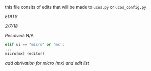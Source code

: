 this file consits of edits that will be made to ```ucos.py``` or ```ucos_config.py```

*EDITS*

*2/7/18*

*Resolved:* N/A
```python
elif ui == "micro" or 'mx':
...
micro[mx] (editor)
```
*add abrivation for micro (mx) and edit list*
